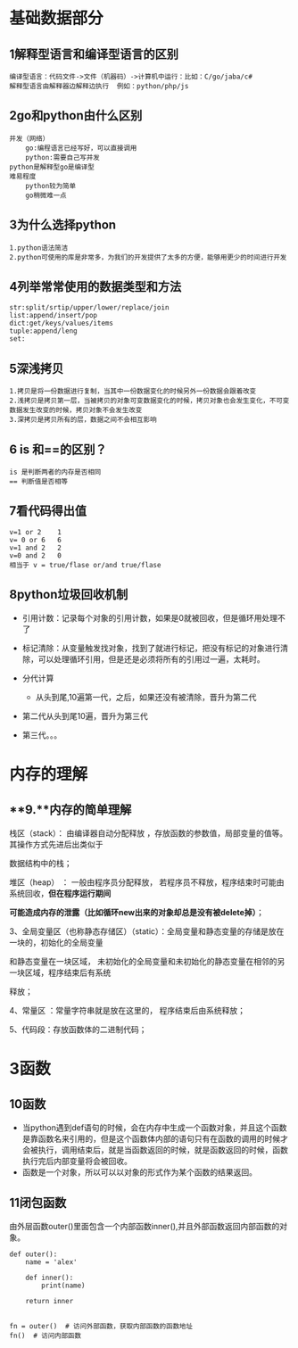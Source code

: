 # 基础数据部分

## 1解释型语言和编译型语言的区别

```
编译型语言：代码文件->文件（机器码）->计算机中运行：比如：C/go/jaba/c#
解释型语言由解释器边解释边执行  例如：python/php/js
```



## 2go和python由什么区别

```
并发（网络）
	go:编程语言已经写好，可以直接调用
	python:需要自己写并发
python是解释型go是编译型
难易程度
	python较为简单
	go稍微难一点
```

## 3为什么选择python

```
1.python语法简洁
2.python可使用的库是非常多，为我们的开发提供了太多的方便，能够用更少的时间进行开发

```



## 4列举常常使用的数据类型和方法

```
str:split/srtip/upper/lower/replace/join
list:append/insert/pop
dict:get/keys/values/items
tuple:append/leng
set:
```

## 5深浅拷贝

```
1.拷贝是将一份数据进行复制，当其中一份数据变化的时候另外一份数据会跟着改变
2.浅拷贝是拷贝第一层，当被拷贝的对象可变数据变化的时候，拷贝对象也会发生变化，不可变数据发生改变的时候，拷贝对象不会发生改变
3.深拷贝是拷贝所有的层，数据之间不会相互影响
```

## 6 is 和==的区别？

```
is 是判断两者的内存是否相同
== 判断值是否相等
```

## 7看代码得出值

```
v=1 or 2	1
v= 0 or 6	6
v=1 and 2	2
v=0 and 2	0
相当于 v = true/flase or/and true/flase
```

##    8python垃圾回收机制

* 引用计数：记录每个对象的引用计数，如果是0就被回收，但是循环用处理不了

* 标记清除：从变量触发找对象，找到了就进行标记，把没有标记的对象进行清除，可以处理循环引用，但是还是必须将所有的引用过一遍，太耗时。

* 分代计算

  *    从头到尾,10遍第一代，之后，如果还没有被清除，晋升为第二代
*    第二代从头到尾10遍，晋升为第三代
  * 第三代。。。



# 内存的理解

## **9.****内存的简单理解** 

栈区（stack）： 由编译器自动分配释放 ，存放函数的参数值，局部变量的值等。其操作方式先进后出类似于 

数据结构中的栈； 

堆区（heap） ： 一般由程序员分配释放， 若程序员不释放，程序结束时可能由系统回收，**但在程序运行期间** 

**可能造成内存的泄露（比如循环****new****出来的对象却总是没有被****delete****掉）**； 

3、全局变量区（也称静态存储区）（static）：全局变量和静态变量的存储是放在一块的，初始化的全局变量 

和静态变量在一块区域， 未初始化的全局变量和未初始化的静态变量在相邻的另一块区域，程序结束后有系统 

释放； 

4、常量区 ：常量字符串就是放在这里的， 程序结束后由系统释放； 

5、代码段：存放函数体的二进制代码；



# 3函数

## 10函数

* 当python遇到def语句的时候，会在内存中生成一个函数对象，并且这个函数是靠函数名来引用的，但是这个函数体内部的语句只有在函数的调用的时候才会被执行，调用结束后，就是当函数返回的时候，就是函数返回的时候，函数执行完后内部变量将会被回收。
* 函数是一个对象，所以可以以对象的形式作为某个函数的结果返回。

## 11闭包函数

由外层函数outer()里面包含一个内部函数inner(),并且外部函数返回内部函数的对象。

```
def outer():
    name = 'alex'

    def inner():
        print(name)

    return inner


fn = outer()  # 访问外部函数，获取内部函数的函数地址
fn()  # 访问内部函数                           
```

